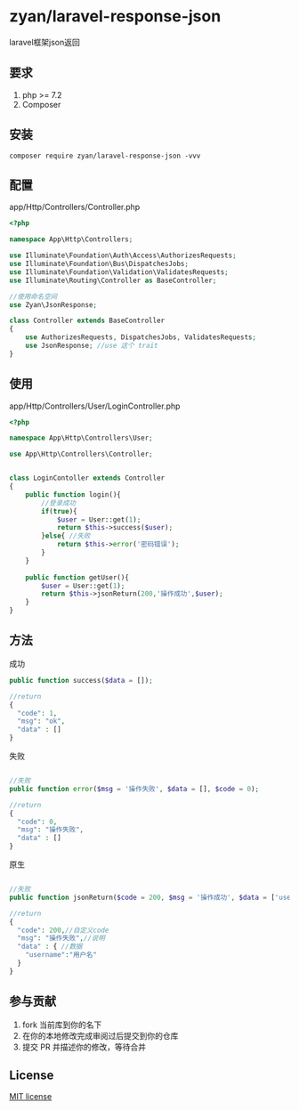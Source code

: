 

# zyan/laravel-response-json

laravel框架json返回

## 要求

1. php >= 7.2
2. Composer

## 安装

```shell
composer require zyan/laravel-response-json -vvv
```
## 配置

app/Http/Controllers/Controller.php

```php
<?php

namespace App\Http\Controllers;

use Illuminate\Foundation\Auth\Access\AuthorizesRequests;
use Illuminate\Foundation\Bus\DispatchesJobs;
use Illuminate\Foundation\Validation\ValidatesRequests;
use Illuminate\Routing\Controller as BaseController;

//使用命名空间
use Zyan\JsonResponse;

class Controller extends BaseController
{
    use AuthorizesRequests, DispatchesJobs, ValidatesRequests;
    use JsonResponse; //use 这个 trait
}

```

## 使用
app/Http/Controllers/User/LoginController.php
```php
<?php

namespace App\Http\Controllers\User;

use App\Http\Controllers\Controller;


class LoginContoller extends Controller
{
    public function login(){
        //登录成功
        if(true){
            $user = User::get(1);
            return $this->success($user);
        }else{ //失败
            return $this->error('密码错误');
        }
    }
    
    public function getUser(){
        $user = User::get(1);
        return $this->jsonReturn(200,'操作成功',$user);
    }
}
```

## 方法
成功
```php
public function success($data = []);

//return
{
  "code": 1,
  "msg": "ok",
  "data" : []
}
```

失败
```php

//失败
public function error($msg = '操作失败', $data = [], $code = 0);

//return
{
  "code": 0,
  "msg": "操作失败",
  "data" : []
}
```

原生


```php

//失败
public function jsonReturn($code = 200, $msg = '操作成功', $data = ['username' => '用户名']);

//return
{
  "code": 200,//自定义code
  "msg": "操作失败",//说明
  "data" : { //数据
    "username":"用户名"
  }
}
```

## 参与贡献

1. fork 当前库到你的名下
2. 在你的本地修改完成审阅过后提交到你的仓库
3. 提交 PR 并描述你的修改，等待合并

## License

[MIT license](https://opensource.org/licenses/MIT)
